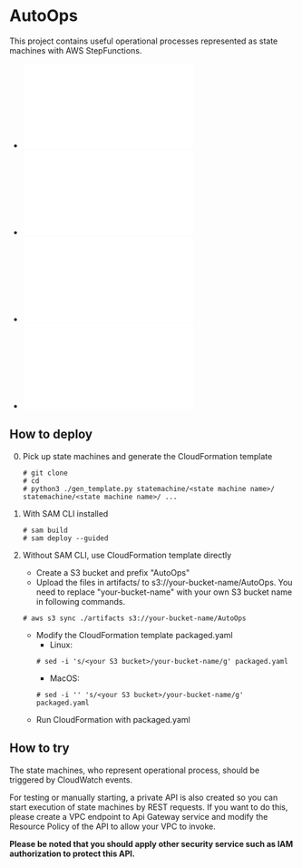 # AutoOps

This project contains useful operational processes represented as state machines with AWS StepFunctions. 

- ![EBS Auto Scale](EBSScaling/README.md)
- ![EC2 Alarm Create](EC2AlarmCreating/README.md)
- ![Distributin Tag Update](DistributionAutoTag/README.md)
- ![EBS Tag Update](EbsTagAutoUpdating/README.md)

## How to deploy

0. Pick up state machines and generate the CloudFormation template
    ```
    # git clone 
    # cd 
    # python3 ./gen_template.py statemachine/<state machine name>/ statemachine/<state machine name>/ ...
    ```

1. With SAM CLI installed
    ```
    # sam build
    # sam deploy --guided
    ```
2. Without SAM CLI, use CloudFormation template directly
    - Create a S3 bucket and prefix "AutoOps"
    - Upload the files in artifacts/ to s3://your-bucket-name/AutoOps. You need to replace "your-bucket-name" with your own S3 bucket name in following commands.
    ```
    # aws s3 sync ./artifacts s3://your-bucket-name/AutoOps
    ```
    - Modify the CloudFormation template packaged.yaml
        - Linux:
        ```
        # sed -i 's/<your S3 bucket>/your-bucket-name/g' packaged.yaml
        ```
        - MacOS:
        ```
        # sed -i '' 's/<your S3 bucket>/your-bucket-name/g' packaged.yaml
        ```
    - Run CloudFormation with packaged.yaml

## How to try

The state machines, who represent operational process, should be triggered by CloudWatch events. 

For testing or manually starting, a private API is also created so you can start execution of state machines by REST requests. If you want to do this, please create a VPC endpoint to Api Gateway service and modify the Resource Policy of the API to allow your VPC to invoke. 

**Please be noted that you should apply other security service such as IAM authorization to protect this API.**








